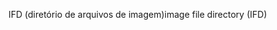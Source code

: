 <span data-ttu-id="a94b5-101">IFD (diretório de arquivos de imagem)</span><span class="sxs-lookup"><span data-stu-id="a94b5-101">image file directory (IFD)</span></span>